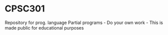 # CPSC301
Repository for prog. language
Partial programs - Do your own work - This is made public for educational purposes
